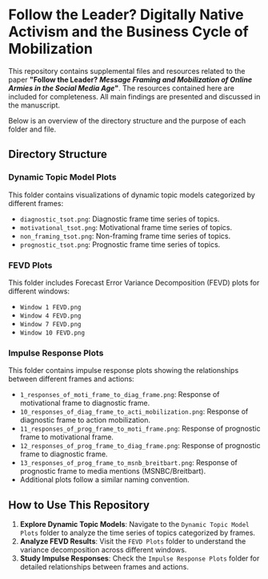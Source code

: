 # Follow the Leader? Digitally Native Activism and the Business Cycle of Mobilization

This repository contains supplemental files and resources related to the paper **"Follow the Leader? *Message Framing and Mobilization of Online Armies in the Social Media Age*"**. The resources contained here are included for completeness. All main findings are presented and discussed in the manuscript.

Below is an overview of the directory structure and the purpose of each folder and file.

## Directory Structure

### Dynamic Topic Model Plots
This folder contains visualizations of dynamic topic models categorized by different frames:
- `diagnostic_tsot.png`: Diagnostic frame time series of topics.
- `motivational_tsot.png`: Motivational frame time series of topics.
- `non_framing_tsot.png`: Non-framing frame time series of topics.
- `prognostic_tsot.png`: Prognostic frame time series of topics.

### FEVD Plots
This folder includes Forecast Error Variance Decomposition (FEVD) plots for different windows:
- `Window 1 FEVD.png`
- `Window 4 FEVD.png`
- `Window 7 FEVD.png`
- `Window 10 FEVD.png`

### Impulse Response Plots
This folder contains impulse response plots showing the relationships between different frames and actions:
- `1_responses_of_moti_frame_to_diag_frame.png`: Response of motivational frame to diagnostic frame.
- `10_responses_of_diag_frame_to_acti_mobilization.png`: Response of diagnostic frame to action mobilization.
- `11_responses_of_prog_frame_to_moti_frame.png`: Response of prognostic frame to motivational frame.
- `12_responses_of_prog_frame_to_diag_frame.png`: Response of prognostic frame to diagnostic frame.
- `13_responses_of_prog_frame_to_msnb_breitbart.png`: Response of prognostic frame to media mentions (MSNBC/Breitbart).
- Additional plots follow a similar naming convention.

## How to Use This Repository

1. **Explore Dynamic Topic Models**: Navigate to the `Dynamic Topic Model Plots` folder to analyze the time series of topics categorized by frames.
2. **Analyze FEVD Results**: Visit the `FEVD Plots` folder to understand the variance decomposition across different windows.
3. **Study Impulse Responses**: Check the `Impulse Response Plots` folder for detailed relationships between frames and actions.
